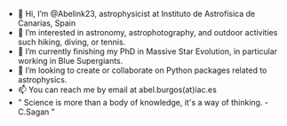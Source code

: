 - 👋 Hi, I’m @Abelink23, astrophysicist at Instituto de Astrofísica de Canarias, Spain
- 👀 I’m interested in astronomy, astrophotography, and outdoor activities such hiking, diving, or tennis.
- 🌱 I’m currently finishing my PhD in Massive Star Evolution, in particular working in Blue Supergiants.
- 💞️ I’m looking to create or collaborate on Python packages related to astrophysics. 
- 📫 You can reach me by email at abel.burgos(at)iac.es
- " Science is more than a body of knowledge, it's a way of thinking. - C.Sagan "

<!---
Abelink23/Abelink23 is a ✨ special ✨ repository because its `README.md` (this file) appears on your GitHub profile.
You can click the Preview link to take a look at your changes.
--->
